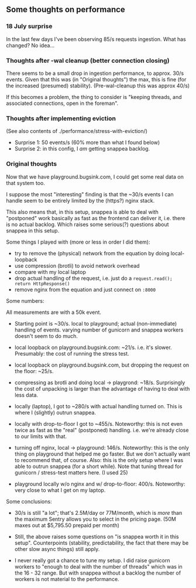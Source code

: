 ## Some thoughts on performance

### 18 July surprise

In the last few days I've been observing 85/s requests ingestion. What has changed? No idea...

### Thoughts after -wal cleanup (better connection closing)

There seems to be a small drop in ingestion performance, to approx. 30/s events. Given that this was (in "Original
thoughts") the max, this is fine (for the increased (presumed) stability). (Pre-wal-cleanup this was approx 40/s)

If this becomes a problem, the thing to consider is "keeping threads, and associated connections, open in the foreman".

### Thoughts after implementing eviction

(See also contents of ./performance/stress-with-eviction/)

* Surprise 1: 50 events/s (60% more than what I found below)
* Surprise 2: in this config, I _am_ getting snappea backlog.

### Original thoughts

Now that we have playground.bugsink.com, I could get some real data on that system too.

I suppose the most "interesting" finding is that the ~30/s events I can handle seem to be entirely limited by the
(https?) nginx stack.

This also means that, in this setup, snappea is able to deal with "postponed" work basically as fast as the frontend can
deliver it, i.e. there is no actual backlog. Which raises some serious(?) questions about snappea in this setup.

Some things I played with (more or less in order I did them):

* try to remove the (physical) network from the equation by doing local-loopback
* use compression (brotli) to avoid network overhead
* compare with my local laptop
* drop actual handling of the request, i.e. just do a `request.read(); return HttpResponse()`
* remove nginx from the equation and just connect on `:8000`

Some numbers:

All measurements are with a 50k event.

* Starting point is ~30/s. local to playground; actual (non-immediate) handling of events. varying number of gunicorn
  and snappea workers doesn't seem to do much.

* local loopback on playground.bugsink.com: ~21/s. i.e. it's slower. Presumably: the cost of running the stress test.

* local loopback on playground.bugsink.com, but dropping the request on the floor: ~25/s.

* compressing as brotli and doing local -> playgrond: ~18/s. Surprisingly the cost of unpacking is larger than the
  advantage of having to deal with less data.

* locally (laptop), I got to ~280/s with actual handling turned on. This is where I (slightly) outrun snappea.

* locally with drop-to-floor I got to ~455/s. Noteworthy: this is not even twice as fast as the "real" (postponed)
  handling. i.e. we're already close to our limits with that.

* turning off nginx, local -> playground: 146/s. Noteworthy: this is the only thing on playground that helped me go
  faster. But we don't actually want to recommend that, of course. Also: this is the only setup where I was able to
  outrun snappea (for a short while). Note that tuning thread for gunicorn / stress-test matters here. (I used 25)

* playground locally w/o nginx and w/ drop-to-floor: 400/s. Noteworthy: very close to what I get on my laptop.



Some conclusions:

* 30/s is still "a lot"; that's 2.5M/day or 77M/month, which is _more_ than the maximum Sentry allows you to select in
  the pricing page. (50M maxes out at $5,795.50 prepaid per month)

* Still, the above raises some questions on "is snappea worth it in this setup". Counterpoints (stability,
  predictability, the fact that there may be other slow async things) still apply.

* I never really got a chance to tune my setup. I did raise gunicorn workers to "enough to deal with the number of
  threads" which was in the 16 - 32 range. But with snappea without a backlog the number of workers is not material to
  the performance.
